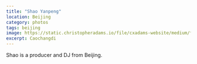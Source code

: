 ```yaml
---
title: "Shao Yanpeng"
location: Beijing
category: photos
tags: beijing
image: https://static.christopheradams.io/file/cxadams-website/medium/flickr/8191/8122265571_bc2700623d_k.jpg
excerpt: Caochangdi
---
```


Shao is a producer and DJ from Beijing.
